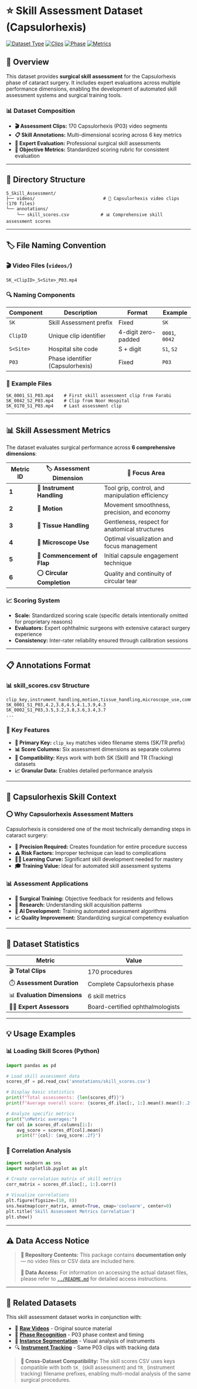 # ⭐ Skill Assessment Dataset (Capsulorhexis)

[![Dataset Type](https://img.shields.io/badge/Task-Skill%20Assessment-gold)](.)
[![Clips](https://img.shields.io/badge/Clips-170-green)](.)
[![Phase](https://img.shields.io/badge/Phase-P03%20Capsulorhexis-purple)](.)
[![Metrics](https://img.shields.io/badge/Assessment%20Metrics-6-orange)](.)

## 🎯 Overview

This dataset provides **surgical skill assessment** for the Capsulorhexis phase of cataract surgery. It includes expert evaluations across multiple performance dimensions, enabling the development of automated skill assessment systems and surgical training tools.

### 📊 Dataset Composition
- **🎬 Assessment Clips:** 170 Capsulorhexis (P03) video segments
- **📋 Skill Annotations:** Multi-dimensional scoring across 6 key metrics
- **🏥 Expert Evaluation:** Professional surgical skill assessments
- **🎯 Objective Metrics:** Standardized scoring rubric for consistent evaluation

---

## 📁 Directory Structure

```
5_Skill_Assessment/
├── videos/                          # 🎥 Capsulorhexis video clips (170 files)
└── annotations/
    └── skill_scores.csv            # 📊 Comprehensive skill assessment scores
```

---

## 🏷️ File Naming Convention

### 🎬 Video Files (`videos/`)
```
SK_<ClipID>_S<Site>_P03.mp4
```

### 🔍 Naming Components
| Component | Description | Format | Example |
|-----------|-------------|---------|----------|
| `SK` | Skill Assessment prefix | Fixed | `SK` |
| `ClipID` | Unique clip identifier | 4-digit zero-padded | `0001`, `0042` |
| `S<Site>` | Hospital site code | S + digit | `S1`, `S2` |
| `P03` | Phase identifier (Capsulorhexis) | Fixed | `P03` |

### 🎯 Example Files
```
SK_0001_S1_P03.mp4    # First skill assessment clip from Farabi
SK_0042_S2_P03.mp4    # Clip from Noor Hospital
SK_0170_S1_P03.mp4    # Last assessment clip
```

---

## 📊 Skill Assessment Metrics

The dataset evaluates surgical performance across **6 comprehensive dimensions**:

| Metric ID | 🏷️ Assessment Dimension | 📝 Focus Area |
|-----------|-------------------------|---------------|
| **1** | 🔧 **Instrument Handling** | Tool grip, control, and manipulation efficiency |
| **2** | 🌊 **Motion** | Movement smoothness, precision, and economy |
| **3** | 🧬 **Tissue Handling** | Gentleness, respect for anatomical structures |
| **4** | 🔬 **Microscope Use** | Optimal visualization and focus management |
| **5** | 🎯 **Commencement of Flap** | Initial capsule engagement technique |
| **6** | ⭕ **Circular Completion** | Quality and continuity of circular tear |

### 📈 Scoring System
- **Scale:** Standardized scoring scale (specific details intentionally omitted for proprietary reasons)
- **Evaluators:** Expert ophthalmic surgeons with extensive cataract surgery experience
- **Consistency:** Inter-rater reliability ensured through calibration sessions

---

## 📋 Annotations Format

### 📊 skill_scores.csv Structure
```csv
clip_key,instrument_handling,motion,tissue_handling,microscope_use,commencement_of_flap,circular_completion
SK_0001_S1_P03,4.2,3.8,4.5,4.1,3.9,4.3
SK_0002_S1_P03,3.5,3.2,3.8,3.6,3.4,3.7
...
```

### 🔑 Key Features
- **🔑 Primary Key:** `clip_key` matches video filename stems (SK/TR prefix)
- **📊 Score Columns:** Six assessment dimensions as separate columns
- **🎯 Compatibility:** Keys work with both SK (Skill) and TR (Tracking) datasets
- **📈 Granular Data:** Enables detailed performance analysis

---

## 🏥 Capsulorhexis Skill Context

### ⭕ Why Capsulorhexis Assessment Matters
Capsulorhexis is considered one of the most technically demanding steps in cataract surgery:

- **🎯 Precision Required:** Creates foundation for entire procedure success
- **⚠️ Risk Factors:** Improper technique can lead to complications
- **👨‍⚕️ Learning Curve:** Significant skill development needed for mastery
- **🎓 Training Value:** Ideal for automated skill assessment systems

### 📊 Assessment Applications
- **🏥 Surgical Training:** Objective feedback for residents and fellows
- **🔬 Research:** Understanding skill acquisition patterns
- **🤖 AI Development:** Training automated assessment algorithms
- **📈 Quality Improvement:** Standardizing surgical competency evaluation

---

## 🔢 Dataset Statistics

| Metric | Value |
|--------|-------|
| 🎬 **Total Clips** | 170 procedures |
| ⏱️ **Assessment Duration** | Complete Capsulorhexis phase |
| 📊 **Evaluation Dimensions** | 6 skill metrics |
| 👨‍⚕️ **Expert Assessors** | Board-certified ophthalmologists |

---

## 💡 Usage Examples

### 📊 Loading Skill Scores (Python)
```python
import pandas as pd

# Load skill assessment data
scores_df = pd.read_csv('annotations/skill_scores.csv')

# Display basic statistics
print(f"Total assessments: {len(scores_df)}")
print(f"Average overall score: {scores_df.iloc[:, 1:].mean().mean():.2f}")

# Analyze specific metrics
print("\nMetric averages:")
for col in scores_df.columns[1:]:
    avg_score = scores_df[col].mean()
    print(f"{col}: {avg_score:.2f}")
```

### 🎯 Correlation Analysis
```python
import seaborn as sns
import matplotlib.pyplot as plt

# Create correlation matrix of skill metrics
corr_matrix = scores_df.iloc[:, 1:].corr()

# Visualize correlations
plt.figure(figsize=(10, 8))
sns.heatmap(corr_matrix, annot=True, cmap='coolwarm', center=0)
plt.title('Skill Assessment Metrics Correlation')
plt.show()
```

---

## ⚠️ Data Access Notice

> **📁 Repository Contents:** This package contains **documentation only** — no video files or CSV data are included here.
> 
> **🔑 Data Access:** For information on accessing the actual dataset files, please refer to [`../README.md`](../README.md) for detailed access instructions.

---

## 🔗 Related Datasets

This skill assessment dataset works in conjunction with:
- 🎥 [**Raw Videos**](../1_Raw_Videos/) - Original source material
- 🔄 [**Phase Recognition**](../2_Phase_Recognition/) - P03 phase context and timing
- 🎯 [**Instance Segmentation**](../3_Instance_Segmentation/) - Visual analysis of instruments
- 🔍 [**Instrument Tracking**](../4_Instrument_Tracking/) - Same P03 clips with tracking data

> **🔗 Cross-Dataset Compatibility:** The skill scores CSV uses keys compatible with both `SK_` (skill assessment) and `TR_` (instrument tracking) filename prefixes, enabling multi-modal analysis of the same surgical procedures.
